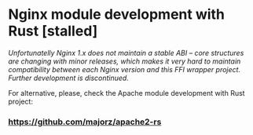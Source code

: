 # Nginx module development with Rust [stalled]

*Unfortunatelly Nginx 1.x does not maintain a stable ABI – core structures
are changing with minor releases, which makes it very hard to maintain
compatibility between each Nginx version and this FFI wrapper project.
Further development is discontinued.*

For alternative, please, check the Apache module development with Rust project:
### https://github.com/majorz/apache2-rs
